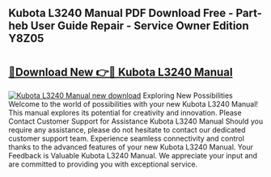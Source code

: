 ## Kubota L3240 Manual PDF Download Free - Part-heb User Guide Repair - Service Owner Edition Y8Z05

# <h2><a href="http://bc95174.oget.top/?id=Kubota+L3240+Manual">🔗Download New 👉🔴 Kubota L3240 Manual</a></h2>

[![Kubota L3240 Manual new download](https://i.imgur.com/5g1atiW.png)](http://bc95174.oget.top/?id=Kubota+L3240+Manual)
Exploring New Possibilities Welcome to the world of possibilities with your new Kubota L3240 Manual! This manual explores its potential for creativity and innovation. Please Contact Customer Support for Assistance Kubota L3240 Manual Should you require any assistance, please do not hesitate to contact our dedicated customer support team. Experience seamless connectivity and control thanks to the advanced features of your new Kubota L3240 Manual. Your Feedback is Valuable Kubota L3240 Manual. We appreciate your input and are committed to providing you with exceptional service.
